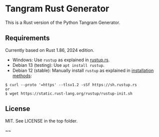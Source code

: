 # Tangram Rust Generator

This is a Rust version of the Python Tangram Generator.


## Requirements

Currently based on Rust 1.86, 2024 edition.

- Windows: Use `rustup` as explained in [rustup.rs](https://rustup.rs/).
- Debian 13 (testing): Use `apt install rustup`.
- Debian 12 (stable):  Manually install `rustup` as explained in
  [installation methods](https://forge.rust-lang.org/infra/other-installation-methods.html):
```
$ curl --proto '=https' --tlsv1.2 -sSf https://sh.rustup.rs
or
$ wget https://static.rust-lang.org/rustup/rustup-init.sh
```



## License

MIT. See LICENSE in the top folder.


~~
